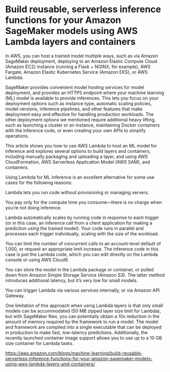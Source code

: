 
# Build reusable, serverless inference functions for your Amazon SageMaker models using AWS Lambda layers and containers

In AWS, you can host a trained model multiple ways, such as via Amazon SageMaker deployment, deploying to an Amazon Elastic Compute Cloud (Amazon EC2) instance (running a Flask + NGINX, for example), AWS Fargate, Amazon Elastic Kubernetes Service (Amazon EKS), or AWS Lambda.

SageMaker provides convenient model hosting services for model deployment, and provides an HTTPS endpoint where your machine learning (ML) model is available to provide inferences. This lets you focus on your deployment options such as instance type, automatic scaling policies, model versions, inference pipelines, and other features that make deployment easy and effective for handling production workloads. The other deployment options we mentioned require additional heavy lifting, such as launching a cluster or an instance, maintaining Docker containers with the inference code, or even creating your own APIs to simplify operations.

This article shows you how to use AWS Lambda to host an ML model for inference and explores several options to build layers and containers, including manually packaging and uploading a layer, and using AWS CloudFormation, AWS Serverless Application Model (AWS SAM), and containers.

Using Lambda for ML inference is an excellent alternative for some use cases for the following reasons:

Lambda lets you run code without provisioning or managing servers.

You pay only for the compute time you consume—there is no charge when you’re not doing inference.

Lambda automatically scales by running code in response to each trigger (or in this case, an inference call from a client application for making a prediction using the trained model). Your code runs in parallel and processes each trigger individually, scaling with the size of the workload.

You can limit the number of concurrent calls to an account-level default of 1,000, or request an appropriate limit increase.
The inference code in this case is just the Lambda code, which you can edit directly on the Lambda console or using AWS Cloud9.

You can store the model in the Lambda package or container, or pulled down from Amazon Simple Storage Service (Amazon S3). The latter method introduces additional latency, but it’s very low for small models.

You can trigger Lambda via various services internally, or via Amazon API Gateway.

One limitation of this approach when using Lambda layers is that only small models can be accommodated (50 MB zipped layer size limit for Lambda), but with SageMaker Neo, you can potentially obtain a 10x reduction in the amount of memory required by the framework to run a model. The model and framework are compiled into a single executable that can be deployed in production to make fast, low-latency predictions. Additionally, the recently launched container image support allows you to use up to a 10 GB size container for Lambda tasks.

https://aws.amazon.com/blogs/machine-learning/build-reusable-serverless-inference-functions-for-your-amazon-sagemaker-models-using-aws-lambda-layers-and-containers/


